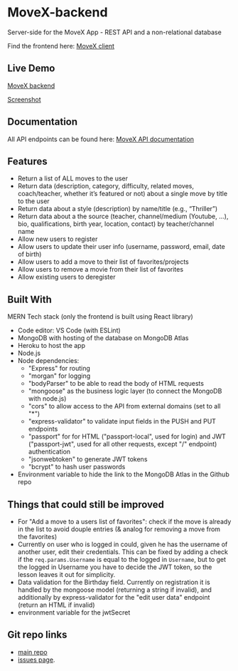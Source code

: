# MoveX-backend
Server-side for the MoveX App - REST API and a non-relational database

Find the frontend here: [MoveX client](https://github.com/MitoMonkey/MoveX-client)

## Live Demo
[MoveX backend](https://move-x.herokuapp.com/)

[Screenshot](./src/Sreenshot.png)

## Documentation
All API endpoints can be found here: [MoveX API documentation](https://move-x.herokuapp.com/documentation.html)

## Features
* Return a list of ALL moves to the user
* Return data (description, category, difficulty, related moves, coach/teacher, whether it’s featured or not) about a single move by title to the user 
* Return data about a style (description) by name/title (e.g., “Thriller”) 
* Return data about a the source (teacher, channel/medium (Youtube, …), bio, qualifications, birth year, location, contact) by teacher/channel name 
* Allow new users to register 
* Allow users to update their user info (username, password, email, date of birth)
* Allow users to add a move to their list of favorites/projects
* Allow users to remove a movie from their list of favorites 
* Allow existing users to deregister 

## Built With
MERN Tech stack (only the frontend is built using React library)
* Code editor: VS Code (with ESLint)
* MongoDB with hosting of the database on MongoDB Atlas
* Heroku to host the app
* Node.js
* Node dependencies:
    * "Express" for routing
    * "morgan" for logging
    * "bodyParser" to be able to read the body of HTML requests
    * "mongoose" as the business logic layer (to connect the MongoDB with node.js)
    * "cors" to allow access to the API from external domains (set to all "*")
    * "express-validator" to validate input fields in the PUSH and PUT endpoints
    * "passport" for for HTML ("passport-local", used for login) and JWT ("passport-jwt", used for all other requests, except "/" endpoint) authentication
    * "jsonwebtoken" to generate JWT tokens
    * "bcrypt" to hash user passwords
* Environment variable to hide the link to the MongoDB Atlas in the Github repo

## Things that could still be improved
* For "Add a move to a users list of favorites": check if the move is already in the list to avoid douple entries (& analog for removing a move from the favorites)
* Currently on user who is logged in could, given he has the username of another user, edit their credentials. This can be  fixed by adding a check if the `req.params.Username` is equal to the logged in `Username`, but to get the logged in Username you have to decide the JWT token, so the lesson leaves it out for simplicity.
* Data validation for the Birthday field. Currently on registration it is handled by the mongoose model (returning a string if invalid), and additionally by express-validator for the "edit user data" endpoint (return an HTML if invalid)
* environment variable for the jwtSecret

## Git repo links
* [main repo](https://github.com/MitoMonkey/MoveX-backend)
* [issues page](https://github.com/MitoMonkey/MoveX-client/issues).


